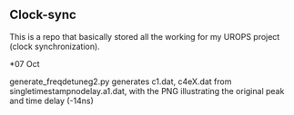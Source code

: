 ## Clock-sync

This is a repo that basically stored all the working for my UROPS project (clock synchronization).
 
*07 Oct

generate_freqdetuneg2.py generates c1.dat, c4eX.dat from singletimestampnodelay.a1.dat, with the PNG illustrating the original peak and time delay (-14ns)
